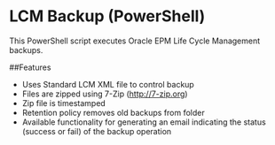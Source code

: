 # LCM Backup (PowerShell)
This PowerShell script executes Oracle EPM Life Cycle Management backups. 

##Features
* Uses Standard LCM XML file to control backup
* Files are zipped using 7-Zip (http://7-zip.org)
* Zip file is timestamped
* Retention policy removes old backups from folder
* Available functionality for generating an email indicating the status (success or fail) of the backup operation
